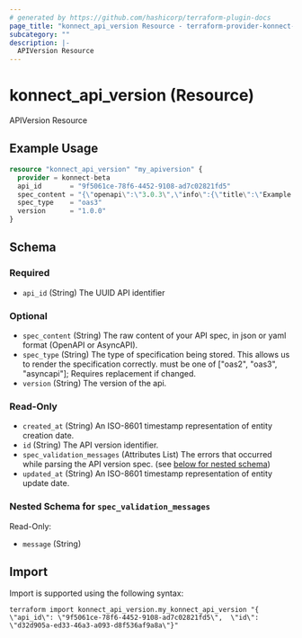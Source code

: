 ```yaml
---
# generated by https://github.com/hashicorp/terraform-plugin-docs
page_title: "konnect_api_version Resource - terraform-provider-konnect-beta"
subcategory: ""
description: |-
  APIVersion Resource
---
```


# konnect_api_version (Resource)

APIVersion Resource

## Example Usage

```terraform
resource "konnect_api_version" "my_apiversion" {
  provider = konnect-beta
  api_id       = "9f5061ce-78f6-4452-9108-ad7c02821fd5"
  spec_content = "{\"openapi\":\"3.0.3\",\"info\":{\"title\":\"Example API\",\"version\":\"1.0.0\"},\"paths\":{\"/example\":{\"get\":{\"summary\":\"Example endpoint\",\"responses\":{\"200\":{\"description\":\"Successful response\"}}}}}}"
  spec_type    = "oas3"
  version      = "1.0.0"
}
```

<!-- schema generated by tfplugindocs -->
## Schema

### Required

- `api_id` (String) The UUID API identifier

### Optional

- `spec_content` (String) The raw content of your API spec, in json or yaml format (OpenAPI or AsyncAPI).
- `spec_type` (String) The type of specification being stored. This allows us to render the specification correctly. must be one of ["oas2", "oas3", "asyncapi"]; Requires replacement if changed.
- `version` (String) The version of the api.

### Read-Only

- `created_at` (String) An ISO-8601 timestamp representation of entity creation date.
- `id` (String) The API version identifier.
- `spec_validation_messages` (Attributes List) The errors that occurred while parsing the API version spec. (see [below for nested schema](#nestedatt--spec_validation_messages))
- `updated_at` (String) An ISO-8601 timestamp representation of entity update date.

<a id="nestedatt--spec_validation_messages"></a>
### Nested Schema for `spec_validation_messages`

Read-Only:

- `message` (String)

## Import

Import is supported using the following syntax:

```shell
terraform import konnect_api_version.my_konnect_api_version "{ \"api_id\": \"9f5061ce-78f6-4452-9108-ad7c02821fd5\",  \"id\": \"d32d905a-ed33-46a3-a093-d8f536af9a8a\"}"
```
